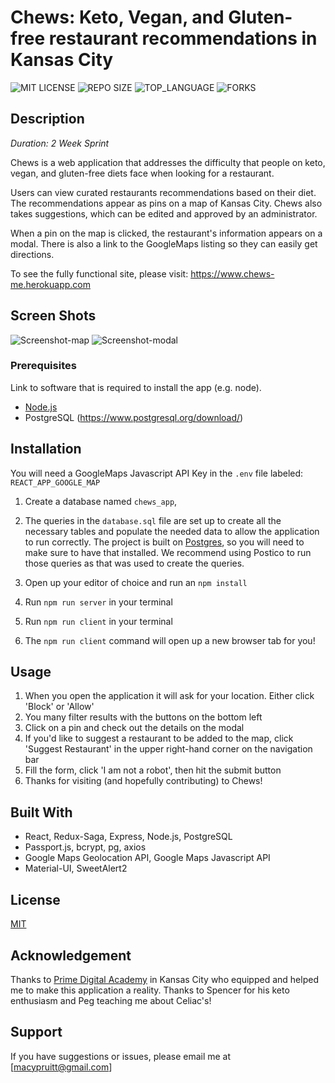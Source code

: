 # Chews: Keto, Vegan, and Gluten-free restaurant recommendations in Kansas City
![MIT LICENSE](https://img.shields.io/github/license/scottbromander/the_marketplace.svg?style=flat-square)
![REPO SIZE](https://img.shields.io/github/repo-size/scottbromander/the_marketplace.svg?style=flat-square)
![TOP_LANGUAGE](https://img.shields.io/github/languages/top/scottbromander/the_marketplace.svg?style=flat-square)
![FORKS](https://img.shields.io/github/forks/scottbromander/the_marketplace.svg?style=social)

## Description

_Duration: 2 Week Sprint_

Chews is a web application that addresses the difficulty that people on keto, vegan, and gluten-free diets face when looking for a restaurant. 

Users can view curated restaurants recommendations based on their diet. The recommendations appear as pins on a map of Kansas City. Chews also takes suggestions, which can be edited and approved by an administrator.

When a pin on the map is clicked, the restaurant's information appears on a modal. There is also a link to the GoogleMaps listing so they can easily get directions.

To see the fully functional site, please visit: https://www.chews-me.herokuapp.com

## Screen Shots

![Screenshot-map](https://macypruitt.github.io/github-images/chews-map.png)
![Screenshot-modal](https://macypruitt.github.io/github-images/chews-modal.png)


### Prerequisites

Link to software that is required to install the app (e.g. node).

- [Node.js](https://nodejs.org/en/)
- PostgreSQL (https://www.postgresql.org/download/)

## Installation

You will need a GoogleMaps Javascript API Key in the `.env` file labeled:
`REACT_APP_GOOGLE_MAP`

1. Create a database named `chews_app`,
2. The queries in the `database.sql` file are set up to create all the necessary tables and populate the needed data to allow the application to run correctly. The project is built on [Postgres](https://www.postgresql.org/download/), so you will need to make sure to have that installed. We recommend using Postico to run those queries as that was used to create the queries.

3. Open up your editor of choice and run an `npm install`
4. Run `npm run server` in your terminal
5. Run `npm run client` in your terminal
6. The `npm run client` command will open up a new browser tab for you!

## Usage

1. When you open the application it will ask for your location. Either click 'Block' or 'Allow'
2. You many filter results with the buttons on the bottom left
3. Click on a pin and check out the details on the modal
4. If you'd like to suggest a restaurant to be added to the map, click 'Suggest Restaurant' in the upper right-hand corner on the navigation bar
5. Fill the form, click 'I am not a robot', then hit the submit button
6. Thanks for visiting (and hopefully contributing) to Chews!

## Built With

- React, Redux-Saga, Express, Node.js, PostgreSQL
- Passport.js, bcrypt, pg, axios
- Google Maps Geolocation API, Google Maps Javascript API
- Material-UI, SweetAlert2

## License
[MIT](https://choosealicense.com/licenses/mit/)

## Acknowledgement
Thanks to [Prime Digital Academy](www.primeacademy.io) in Kansas City who equipped and helped me to make this application a reality. Thanks to Spencer for his keto enthusiasm and Peg teaching me about Celiac's!

## Support
If you have suggestions or issues, please email me at [macypruitt@gmail.com]

